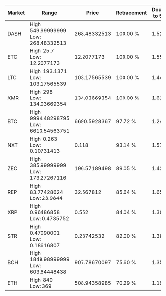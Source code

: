 | Market | Range | Price| Retracement | Doubles to 50% |
| --- | --- | --- | --- | --- |
| DASH | High: 549.99999999<br />Low: 268.48332513 | 268.48332513 | 100.00 % | 1.52 |
| ETC | High: 25.7<br />Low: 12.2077173 | 12.2077173 | 100.00 % | 1.55 |
| LTC | High: 193.1371<br />Low: 103.17565539 | 103.17565539 | 100.00 % | 1.44 |
| XMR | High: 298<br />Low: 134.03669354 | 134.03669354 | 100.00 % | 1.61 |
| BTC | High: 9994.48298795<br />Low: 6613.54563751 | 6690.5928367 | 97.72 % | 1.24 |
| NXT | High: 0.263<br />Low: 0.10731413 | 0.118 | 93.14 % | 1.57 |
| ZEC | High: 385.99999999<br />Low: 173.27267116 | 196.57189498 | 89.05 % | 1.42 |
| REP | High: 83.77428624<br />Low: 23.9844 | 32.567812 | 85.64 % | 1.65 |
| XRP | High: 0.96486858<br />Low: 0.4735752 | 0.552 | 84.04 % | 1.30 |
| STR | High: 0.47090001<br />Low: 0.18616807 | 0.23742532 | 82.00 % | 1.38 |
| BCH | High: 1849.98999999<br />Low: 603.64448438 | 907.78670097 | 75.60 % | 1.35 |
| ETH | High: 840<br />Low: 369 | 508.94358985 | 70.29 % | 1.19 |
